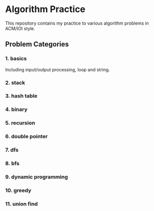 # Algorithm Practice

This repository contains my practice to various algorithm problems in ACM/IOI style.


## Problem Categories

### 1. basics

Including input/output processing, loop and string.

### 2. stack

### 3. hash table

### 4. binary

### 5. recursion

### 6. double pointer

### 7. dfs

### 8. bfs

### 9. dynamic programming

### 10. greedy

### 11. union find